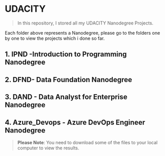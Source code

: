 # UDACITY

> In this repository, I stored all my UDACITY Nanodegree Projects.

Each folder above represents a Nanodegree, please go to the folders one by one to view the projects which i done so far.

## 1. IPND -Introduction to Programming Nanodegree
## 2. DFND- Data Foundation Nanodegree
## 3. DAND - Data Analyst for Enterprise Nanodegree
## 4. Azure_Devops - Azure DevOps Engineer Nanodegree

> **Please Note**: You need to download some of the files to your local computer to view the results.

